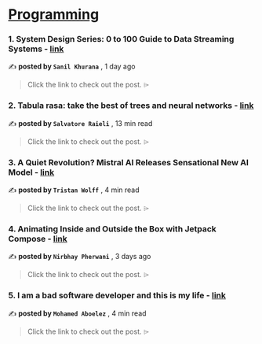 
<h1><a href=https://medium.com/tag/programming/recommended target="_blank" rel="noopener noreferrer">Programming</a></h1>
<h3>1. System Design Series: 0 to 100 Guide to Data Streaming Systems - <a href=https://medium.com/towards-data-science/system-design-series-0-to-100-guide-to-data-streaming-systems-3dd584bd28fa?source=tag_recommended_feed---------0-84----------programming----------b9ac57d4_7628_4759_b251_e0384aff55c9------- target="_blank" rel="noopener noreferrer">link</a></h3>

✍️ **posted by `Sanil Khurana`** <date> , 1 day ago</date>

<blockquote>Click the link to check out the post. ⌲</blockquote>

<h3>2. Tabula rasa: take the best of trees and neural networks - <a href=https://medium.com/gitconnected/tabula-rasa-take-the-best-of-trees-and-neural-networks-ddc22c1884cb?source=tag_recommended_feed---------1-107----------programming----------b9ac57d4_7628_4759_b251_e0384aff55c9------- target="_blank" rel="noopener noreferrer">link</a></h3>

✍️ **posted by `Salvatore Raieli`** <date> , 13 min read</date>

<blockquote>Click the link to check out the post. ⌲</blockquote>

<h3>3. A Quiet Revolution? Mistral AI Releases Sensational New AI Model - <a href=https://medium.com/tales-of-tomorrow/a-quiet-revolution-mistral-ai-releases-sensational-new-ai-model-c17c663287f0?source=tag_recommended_feed---------2-85----------programming----------b9ac57d4_7628_4759_b251_e0384aff55c9------- target="_blank" rel="noopener noreferrer">link</a></h3>

✍️ **posted by `Tristan Wolff`** <date> , 4 min read</date>

<blockquote>Click the link to check out the post. ⌲</blockquote>

<h3>4. Animating Inside and Outside the Box with Jetpack Compose - <a href=https://medium.com/proandroiddev/animating-inside-and-outside-the-box-with-jetpack-compose-a56eba1b6af6?source=tag_recommended_feed---------3-107----------programming----------b9ac57d4_7628_4759_b251_e0384aff55c9------- target="_blank" rel="noopener noreferrer">link</a></h3>

✍️ **posted by `Nirbhay Pherwani`** <date> , 3 days ago</date>

<blockquote>Click the link to check out the post. ⌲</blockquote>

<h3>5. I am a bad software developer and this is my life - <a href=https://medium.com/blob-streaming/i-am-a-bad-software-developer-and-this-is-my-life-5c248dc72c2a?source=tag_recommended_feed---------4-85----------programming----------b9ac57d4_7628_4759_b251_e0384aff55c9------- target="_blank" rel="noopener noreferrer">link</a></h3>

✍️ **posted by `Mohamed Aboelez`** <date> , 4 min read</date>

<blockquote>Click the link to check out the post. ⌲</blockquote>

